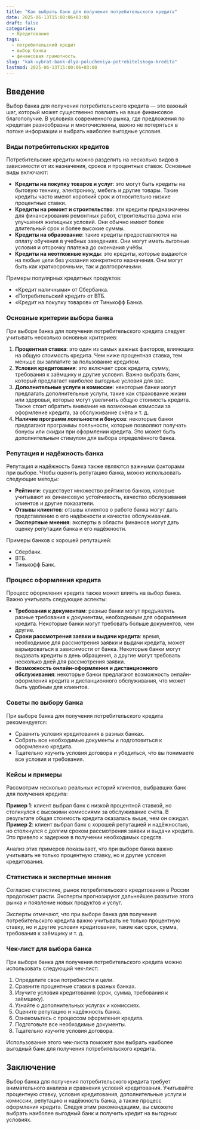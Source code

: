 ```yaml
---
title: "Как выбрать банк для получения потребительского кредита"
date: 2025-06-13T15:00:06+03:00
draft: false
categories:
  - Кредитование
tags:
  - потребительский кредит
  - выбор банка
  - финансовая грамотность
slug: "kak-vybrat-bank-dlya-polucheniya-potrebitelskogo-kredita"
lastmod: 2025-06-13T15:00:06+03:00
---
```


## Введение

Выбор банка для получения потребительского кредита — это важный шаг, который может существенно повлиять на ваше финансовое благополучие. В условиях современного рынка, где предложения по кредитам разнообразны и многочисленны, важно не потеряться в потоке информации и выбрать наиболее выгодные условия.

### Виды потребительских кредитов

Потребительские кредиты можно разделить на несколько видов в зависимости от их назначения, сроков и процентных ставок. Основные виды включают:

- **Кредиты на покупку товаров и услуг**: это могут быть кредиты на бытовую технику, электронику, мебель и другие товары. Такие кредиты часто имеют короткий срок и относительно низкие процентные ставки.
- **Кредиты на ремонт и строительство**: эти кредиты предназначены для финансирования ремонтных работ, строительства дома или улучшения жилищных условий. Они обычно имеют более длительный срок и более высокие суммы.
- **Кредиты на образование**: такие кредиты предоставляются на оплату обучения в учебных заведениях. Они могут иметь льготные условия и отсрочку платежа до окончания учёбы.
- **Кредиты на неотложные нужды**: это кредиты, которые выдаются на любые цели без указания конкретного назначения. Они могут быть как краткосрочными, так и долгосрочными.

Примеры популярных кредитных продуктов:
- «Кредит наличными» от Сбербанка.
- «Потребительский кредит» от ВТБ.
- «Кредит на покупку товаров» от Тинькофф Банка.

### Основные критерии выбора банка

При выборе банка для получения потребительского кредита следует учитывать несколько основных критериев:

1. **Процентная ставка**: это один из самых важных факторов, влияющих на общую стоимость кредита. Чем ниже процентная ставка, тем меньше вы заплатите за пользование кредитом.
2. **Условия кредитования**: это включает срок кредита, сумму, требования к заёмщику и другие условия. Важно выбрать банк, который предлагает наиболее выгодные условия для вас.
3. **Дополнительные услуги и комиссии**: некоторые банки могут предлагать дополнительные услуги, такие как страхование жизни или здоровья, которые могут увеличить общую стоимость кредита. Также стоит обратить внимание на возможные комиссии за оформление кредита, за обслуживание счёта и т. д.
4. **Наличие программ лояльности и бонусов**: некоторые банки предлагают программы лояльности, которые позволяют получать бонусы или скидки при оформлении кредита. Это может быть дополнительным стимулом для выбора определённого банка.

### Репутация и надёжность банка

Репутация и надёжность банка также являются важными факторами при выборе. Чтобы оценить репутацию банка, можно использовать следующие методы:

- **Рейтинги**: существует множество рейтингов банков, которые учитывают их финансовую устойчивость, качество обслуживания клиентов и другие показатели.
- **Отзывы клиентов**: отзывы клиентов о работе банка могут дать представление о его надёжности и качестве обслуживания.
- **Экспертные мнения**: эксперты в области финансов могут дать оценку репутации банка и его надёжности.

Примеры банков с хорошей репутацией:
- Сбербанк.
- ВТБ.
- Тинькофф Банк.

### Процесс оформления кредита

Процесс оформления кредита также может влиять на выбор банка. Важно учитывать следующие аспекты:

- **Требования к документам**: разные банки могут предъявлять разные требования к документам, необходимым для оформления кредита. Некоторые банки могут требовать больше документов, чем другие.
- **Сроки рассмотрения заявки и выдачи кредита**: время, необходимое для рассмотрения заявки и выдачи кредита, может варьироваться в зависимости от банка. Некоторые банки могут выдавать кредиты в день обращения, а другие могут требовать несколько дней для рассмотрения заявки.
- **Возможность онлайн-оформления и дистанционного обслуживания**: некоторые банки предлагают возможность онлайн-оформления кредита и дистанционного обслуживания, что может быть удобным для клиентов.

### Советы по выбору банка

При выборе банка для получения потребительского кредита рекомендуется:

- Сравнить условия кредитования в разных банках.
- Собрать все необходимые документы и подготовиться к оформлению кредита.
- Тщательно изучить условия договора и убедиться, что вы понимаете все условия и требования.

### Кейсы и примеры

Рассмотрим несколько реальных историй клиентов, выбравших банк для получения кредита:

**Пример 1**: клиент выбрал банк с низкой процентной ставкой, но столкнулся с высокими комиссиями за обслуживание счёта. В результате общая стоимость кредита оказалась выше, чем он ожидал.
**Пример 2**: клиент выбрал банк с хорошей репутацией и надёжностью, но столкнулся с долгим сроком рассмотрения заявки и выдачи кредита. Это привело к задержке в получении необходимых средств.

Анализ этих примеров показывает, что при выборе банка важно учитывать не только процентную ставку, но и другие условия кредитования.

### Статистика и экспертные мнения

Согласно статистике, рынок потребительского кредитования в России продолжает расти. Эксперты прогнозируют дальнейшее развитие этого рынка и появление новых продуктов и услуг.

Эксперты отмечают, что при выборе банка для получения потребительского кредита важно учитывать не только процентную ставку, но и другие условия кредитования, такие как срок, сумма, требования к заёмщику и т. д.

### Чек-лист для выбора банка

При выборе банка для получения потребительского кредита можно использовать следующий чек-лист:

1. Определите свои потребности и цели.
2. Сравните процентные ставки в разных банках.
3. Изучите условия кредитования (срок, сумма, требования к заёмщику).
4. Узнайте о дополнительных услугах и комиссиях.
5. Оцените репутацию и надёжность банка.
6. Ознакомьтесь с процессом оформления кредита.
7. Подготовьте все необходимые документы.
8. Тщательно изучите условия договора.

Использование этого чек-листа поможет вам выбрать наиболее выгодный банк для получения потребительского кредита.

## Заключение

Выбор банка для получения потребительского кредита требует внимательного анализа и сравнения условий кредитования. Учитывайте процентную ставку, условия кредитования, дополнительные услуги и комиссии, репутацию и надёжность банка, а также процесс оформления кредита. Следуя этим рекомендациям, вы сможете выбрать наиболее выгодный банк и получить кредит на выгодных условиях.
